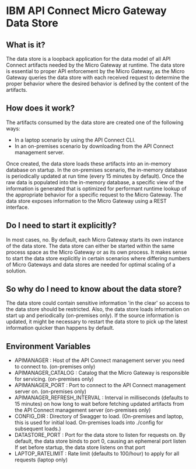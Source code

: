 # IBM API Connect Micro Gateway Data Store

## What is it?
The data store is a loopback application for the data model of all API Connect artifacts needed by the Micro Gateway at runtime.  The data store is essential to proper API enforcement by the Micro Gateway, as the Micro Gateway queries the data store with each received request to determine the proper behavior where the desired behavior is defined by the content of the artifacts.

## How does it work?
The artifacts consumed by the data store are created one of the following ways:
- In a laptop scenario by using the API Connect CLI. 
- In an on-premises scenario by downloading from the API Connect management server.  

Once created, the data store loads these artifacts into an in-memory database on startup.  In the on-premises scenario, the in-memory database is periodically updated at run time (every 15 minutes by default).  Once the raw data is populated into the in-memory database, a specific view of the information is generated that is optimized for performant runtime lookup of the appropriate behavior for a specific request to the Micro Gateway.  The data store exposes information to the Micro Gateway using a REST interface.

## Do I need to start it explicitly?
In most cases, no.  By default, each Micro Gateway starts its own instance of the data store.  The data store can either be started within the same process space as the Micro Gateway or as its own process.  It makes sense to start the data store explicitly in certain scenarios where differing numbers of Micro Gateways and data stores are needed for optimal scaling of a solution.

## So why do I need to know about the data store?
The data store could contain sensitive information 'in the clear' so access to the data store should be restricted.  Also, the data store loads information on start up and periodically (on-premises only).  If the source information is updated, it might be necessary to restart the data store to pick up the latest information quicker than happens by default.

## Environment Variables

- APIMANAGER : Host of the API Connect management server you need to connect to. (on-premises only)
- APIMANAGER_CATALOG : Catalog that the Micro Gateway is responsible for servicing. (on-premises only)
- APIMANAGER_PORT : Port to connect to the API Connect management server on. (on-premises only)
- APIMANAGER_REFRESH_INTERVAL : Interval in milliseconds (defaults to 15 minutes) on how long to wait before fetching updated artifacts from the API Connect management server (on-premises only)
- CONFIG_DIR :
  Directory of Swagger to load. (On-premises and laptop, this is used for initial load. On-premises loads into ./config for subsequent loads.)
- DATASTORE_PORT : Port for the data store to listen for requests on.
  By default, the data store binds to port 0, causing an ephemeral port listen
  If set before startup, the data store listens on that port
- LAPTOP_RATELIMIT : Rate limit (defaults to 100/hour) to apply for all requests (laptop only)

